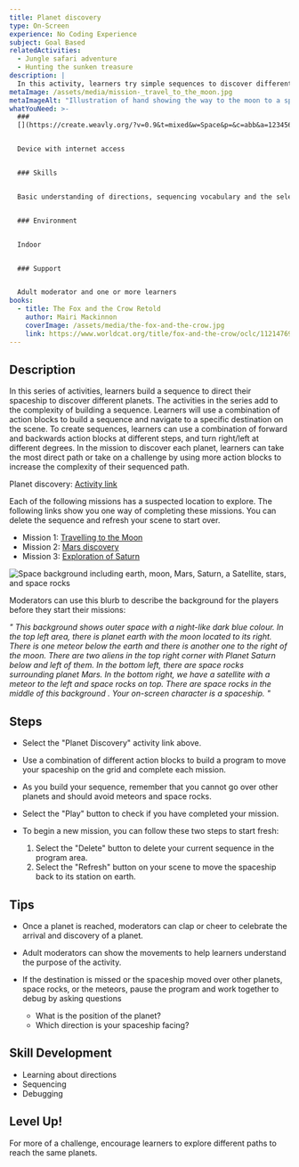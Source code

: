 ```yaml
---
title: Planet discovery
type: On-Screen
experience: No Coding Experience
subject: Goal Based
relatedActivities:
  - Jungle safari adventure
  - Hunting the sunken treasure
description: |
  In this activity, learners try simple sequences to discover different planets.
metaImage: /assets/media/mission-_travel_to_the_moon.jpg
metaImageAlt: "Illustration of hand showing the way to the moon to a spaceship. "
whatYouNeed: >-
  ###
  [](https://create.weavly.org/?v=0.9&t=mixed&w=Space&p=&c=abb&a=123456ABDabd)Tools


  Device with internet access


  ### Skills


  Basic understanding of directions, sequencing vocabulary and the selected coding environment


  ### Environment


  Indoor


  ### Support


  Adult moderator and one or more learners
books:
  - title: The Fox and the Crow Retold
    author: Mairi Mackinnon
    coverImage: /assets/media/the-fox-and-the-crow.jpg
    link: https://www.worldcat.org/title/fox-and-the-crow/oclc/1121476998
---
```

## Description

In this series of activities, learners build a sequence to direct their spaceship to discover different planets. The activities in the series add to the complexity of building a sequence. Learners will use a combination of action blocks to build a sequence and navigate to a specific destination on the scene. To create sequences, learners can use a combination of forward and backwards action blocks at different steps, and turn right/left at different degrees. In the mission to discover each planet, learners can take the most direct path or take on a challenge by using more action blocks to increase the complexity of their sequenced path. 

Planet discovery: [Activity link](https://create.weavly.org/?v=1.4&t=default&w=Space&p=&c=abb&d=&s=abb)

Each of the following missions has a suspected location to explore. The following links show you one way of completing these missions. You can delete the sequence and refresh your scene to start over.

* Mission 1: [Travelling to the Moon](https://create.weavly.org/?v=1.4&t=default&w=Space&p=11B1&c=ca0abcbcbca&d=&s=abb)
* Mission 2: [Mars discovery](https://create.weavly.org/?v=1.4&t=default&w=Space&p=111b1111&c=dfdabdbdbdf&d=&s=abb)
* Mission 3: [Exploration of Saturn](https://create.weavly.org/?v=1.4&t=default&w=Space&p=sA8s1z&c=ibbabib&d=&s=abb)



![Space background including earth, moon, Mars, Saturn, a Satellite, stars, and space rocks](/assets/media/space.svg "Space background")

Moderators can use this blurb to describe the background for the players before they start their missions:

*" This background shows outer space with a night-like dark blue colour. In the top left area, there is planet earth with the moon located to its right. There is one meteor below the earth and there is another one to the right of the moon. There are two aliens in the top right corner with Planet Saturn below and left of them. In the bottom left, there are space rocks surrounding planet Mars. In the bottom right, we have a satellite with a meteor to the left and space rocks on top. There are space rocks in the middle of this background . Your on-screen character is a spaceship. "*

## Steps

* Select the "Planet Discovery" activity link above.
* Use a combination of different action blocks to build a program to move your spaceship on the grid and complete each mission.
* As you build your sequence, remember that you cannot go over other planets and should avoid meteors and space rocks.
* Select the "Play" button to check if you have completed your mission.
* To begin a new mission, you can follow these two steps to start fresh:

  1. Select the "Delete" button to delete your current sequence in the program area.
  2. Select the "Refresh" button on your scene to move the spaceship back to its station on earth.

## Tips

* Once a planet is reached, moderators can clap or cheer to celebrate the arrival and discovery of a planet.
* Adult moderators can show the movements to help learners understand the purpose of the activity. 
* If the destination is missed or the spaceship moved over other planets, space rocks, or the meteors, pause the program and work together to debug by asking questions

  * What is the position of the planet?
  * Which direction is your spaceship facing?  

## Skill Development

* Learning about directions
* Sequencing
* Debugging

## Level Up!

For more of a challenge, encourage learners to explore different paths to reach the same planets.

<img src="https://code.org/api/hour/begin_weavly.png" class="visually-hidden" alt="" width="0" height="0" />